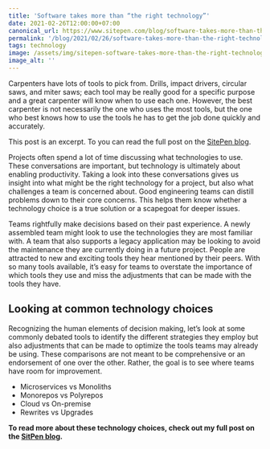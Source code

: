 ```yaml
---
title: 'Software takes more than “the right technology”'
date: 2021-02-26T12:00:00+07:00
canonical_url: https://www.sitepen.com/blog/software-takes-more-than-the-right-technology
permalink: '/blog/2021/02/26/software-takes-more-than-the-right-technology/'
tags: technology
image: /assets/img/sitepen-software-takes-more-than-the-right-technology-header.jpg
image_alt: ''
---
```


Carpenters have lots of tools to pick from. Drills, impact drivers, circular saws, and miter saws; each tool may be really good for a specific purpose and a great carpenter will know when to use each one. However, the best carpenter is not necessarily the one who uses the most tools, but the one who best knows how to use the tools he has to get the job done quickly and accurately.

<aside>
    This post is an excerpt. To you can read the full post on the <a href="https://www.sitepen.com/blog/software-takes-more-than-the-right-technology">SitePen blog</a>.
</aside>

Projects often spend a lot of time discussing what technologies to use. These conversations are important, but technology is ultimately about enabling productivity. Taking a look into these conversations gives us insight into what might be the right technology for a project, but also what challenges a team is concerned about. Good engineering teams can distill problems down to their core concerns. This helps them know whether a technology choice is a true solution or a scapegoat for deeper issues.

Teams rightfully make decisions based on their past experience. A newly assembled team might look to use the technologies they are most familiar with. A team that also supports a legacy application may be looking to avoid the maintenance they are currently doing in a future project. People are attracted to new and exciting tools they hear mentioned by their peers. With so many tools available, it’s easy for teams to overstate the importance of which tools they use and miss the adjustments that can be made with the tools they have.

## Looking at common technology choices

Recognizing the human elements of decision making, let’s look at some commonly debated tools to identify the different strategies they employ but also adjustments that can be made to optimize the tools teams may already be using. These comparisons are not meant to be comprehensive or an endorsement of one over the other. Rather, the goal is to see where teams have room for improvement.

- Microservices vs Monoliths
- Monorepos vs Polyrepos
- Cloud vs On-premise
- Rewrites vs Upgrades

**To read more about these technology choices, check out my full post on the <a rel="syndication" class="u-syndication" href="https://www.sitepen.com/blog/software-takes-more-than-the-right-technologyhttps://www.sitepen.com/blog/software-takes-more-than-the-right-technology">SitPen blog</a>.**
